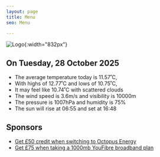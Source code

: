 ```yaml
---
layout: page
title: Menu
seo: Menu

---
```


![Logo](/images/logo.jpg){:width="832px"}

<!-- weather_marker starts -->
## On Tuesday, 28 October 2025

- The average temperature today is 11.57˚C,
- With highs of 12.77˚C and lows of 10.75˚C,
- It may feel like 10.74˚C with scattered clouds
- The wind speed is 3.6m/s and visibility is 10000m
- The pressure is 1007hPa and humidity is 75%
- The sun will rise at 06:55 and set at 16:48

<!-- weather_marker ends -->

## Sponsors

- [Get £50 credit when switching to Octopus Energy](https://bit.ly/3oD1nnS)
- [Get £75 when taking a 1000mb YouFibre broadband plan](https://aklam.io/91zWhU?)

